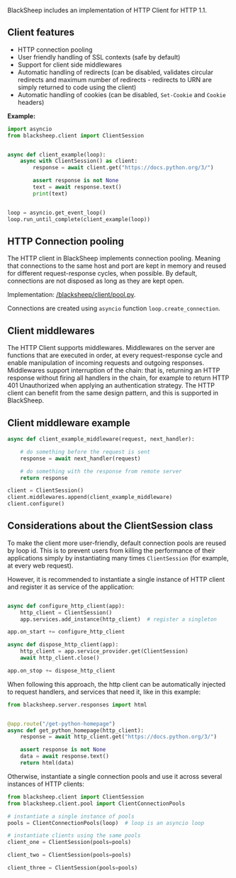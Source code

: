 BlackSheep includes an implementation of HTTP Client for HTTP 1.1.

## Client features
* HTTP connection pooling
* User friendly handling of SSL contexts (safe by default)
* Support for client side middlewares
* Automatic handling of redirects (can be disabled, validates circular
  redirects and maximum number of redirects - redirects to URN are simply
  returned to code using the client)
* Automatic handling of cookies (can be disabled, `Set-Cookie` and `Cookie`
  headers)

**Example:**
```python
import asyncio
from blacksheep.client import ClientSession


async def client_example(loop):
    async with ClientSession() as client:
        response = await client.get("https://docs.python.org/3/")

        assert response is not None
        text = await response.text()
        print(text)


loop = asyncio.get_event_loop()
loop.run_until_complete(client_example(loop))

```

## HTTP Connection pooling

The HTTP client in BlackSheep implements connection pooling. Meaning that
connections to the same host and port are kept in memory and reused for
different request-response cycles, when possible. By default, connections are
not disposed as long as they are kept open.

Implementation:
[/blacksheep/client/pool.py](https://github.com/RobertoPrevato/BlackSheep/blob/master/blacksheep/client/pool.py).

Connections are created using `asyncio` function `loop.create_connection`.

## Client middlewares

The HTTP Client supports middlewares. Middlewares on the server are functions
that are executed in order, at every request-response cycle and enable
manipulation of incoming requests and outgoing responses. Middlewares support
interruption of the chain: that is, returning an HTTP response without firing
all handlers in the chain, for example to return HTTP 401 Unauthorized when
applying an authentication strategy. The HTTP client can benefit from the same
design pattern, and this is supported in BlackSheep.

## Client middleware example

```python
async def client_example_middleware(request, next_handler):

    # do something before the request is sent
    response = await next_handler(request)

    # do something with the response from remote server
    return response

client = ClientSession()
client.middlewares.append(client_example_middleware)
client.configure()
```

## Considerations about the ClientSession class
To make the client more user-friendly, default connection pools are reused by
loop id. This is to prevent users from killing the performance of their
applications simply by instantiating many times `ClientSession` (for example,
at every web request).

However, it is recommended to instantiate a single instance of HTTP client and
register it as service of the application:

```python

async def configure_http_client(app):
    http_client = ClientSession()
    app.services.add_instance(http_client)  # register a singleton

app.on_start += configure_http_client

async def dispose_http_client(app):
    http_client = app.service_provider.get(ClientSession)
    await http_client.close()

app.on_stop += dispose_http_client

```

When following this approach, the http client can be automatically injected to
request handlers, and services that need it, like in this example:

```python
from blacksheep.server.responses import html


@app.route("/get-python-homepage")
async def get_python_homepage(http_client):
    response = await http_client.get("https://docs.python.org/3/")

    assert response is not None
    data = await response.text()
    return html(data)
```

Otherwise, instantiate a single connection pools and use it across several
instances of HTTP clients:

```python
from blacksheep.client import ClientSession
from blacksheep.client.pool import ClientConnectionPools

# instantiate a single instance of pools
pools = ClientConnectionPools(loop)  # loop is an asyncio loop

# instantiate clients using the same pools
client_one = ClientSession(pools=pools)

client_two = ClientSession(pools=pools)

client_three = ClientSession(pools=pools)
```

